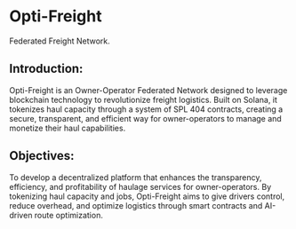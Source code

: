 # Opti-Freight

Federated Freight Network.

## Introduction:

Opti-Freight is an Owner-Operator Federated Network designed to leverage blockchain technology to revolutionize freight logistics. Built on Solana, it tokenizes haul capacity through a system of SPL 404 contracts, creating a secure, transparent, and efficient way for owner-operators to manage and monetize their haul capabilities.

## Objectives:

To develop a decentralized platform that enhances the transparency, efficiency, and profitability of haulage services for owner-operators. By tokenizing haul capacity and jobs, Opti-Freight aims to give drivers control, reduce overhead, and optimize logistics through smart contracts and AI-driven route optimization.

